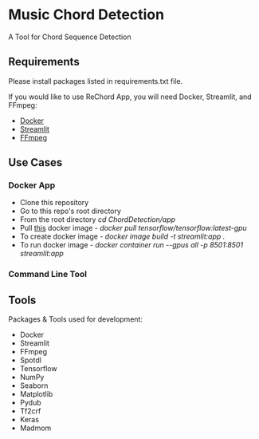 # Music Chord Detection
A Tool for Chord Sequence Detection

## Requirements
Please install packages listed in requirements.txt file.


If you would like to use ReChord App, you will need Docker, Streamlit, and FFmpeg:
* [Docker](https://docs.docker.com/get-docker/)
* [Streamlit](https://docs.streamlit.io/en/stable/installation.html)
* [FFmpeg](https://ffmpeg.org/download.html)


## Use Cases
### Docker App
  * Clone this repository
  * Go to this repo's root directory
  * From the root directory *cd ChordDetection/app*
  * Pull [this](https://hub.docker.com/layers/tensorflow/tensorflow/latest-gpu/images/sha256-37c7db66cc96481ac1ec43af2856ef65d3e664fd7f5df6b5e54855149f7f8594?context=explore) docker image - *docker pull tensorflow/tensorflow:latest-gpu*
  * To create docker image - *docker image build -t streamlit:app .*
  * To run docker image - *docker container run --gpus all -p 8501:8501 streamlit:app*
### Command Line Tool

## Tools
Packages & Tools used for development: 
* Docker
* Streamlit
* FFmpeg
* Spotdl
* Tensorflow
* NumPy
* Seaborn
* Matplotlib
* Pydub
* Tf2crf
* Keras
* Madmom


